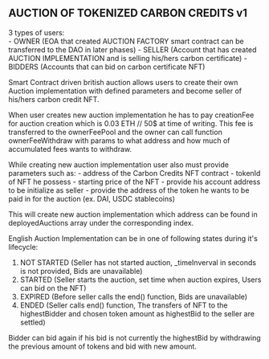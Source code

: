 AUCTION OF TOKENIZED CARBON CREDITS v1
----------------------------------------------------
3 types of users:   
    - OWNER (EOA that created AUCTION FACTORY smart contract can be transferred to the DAO in later phases)
    - SELLER (Account that has created AUCTION IMPLEMENTATION and is selling his/hers carbon certificate)
    - BIDDERS (Accounts that can bid on carbon certificate NFT)


Smart Contract driven british auction allows users to create   their own Auction implementation with defined parameters and become seller of his/hers carbon credit NFT. 

When user creates new auction implementation he has to pay creationFee for auction creation which is 0.03 ETH // 50$ at time of writing. This fee is transferred to the ownerFeePool and the owner can call function ownerFeeWithdraw with params to what address and how much of accumulated fees wants to withdraw.

While creating new auction implementation user also must provide parameters such as:
                    - address of the Carbon Credits NFT contract
                    - tokenId of NFT he possess 
                    - starting price of the NFT
                    - provide his account address to be initialize as seller
                    - provide the address of the token he wants to be paid in for the auction (ex. DAI, USDC stablecoins)

This will create new auction implementation which address can be found in deployedAuctions array under the corresponding index.

English Auction Implementation can be in one of following states during it's lifecycle: 

1. NOT STARTED (Seller has not started auction, _timeInverval in seconds is not provided, Bids are unavailable)
2. STARTED (Seller starts the auction, set time when auction expires, Users can bid on the NFT)
3. EXPIRED (Before seller calls the end() function, Bids are unavailable)
4. ENDED (Seller calls end() function, The transfers of NFT to the highestBidder and chosen token amount as highestBid to the seller are settled)

Bidder can bid again if his bid is not currently the highestBid by withdrawing the previous amount of tokens and bid with new amount.
